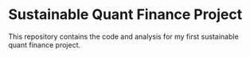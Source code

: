 # Sustainable Quant Finance Project

This repository contains the code and analysis for my first sustainable quant finance project.
